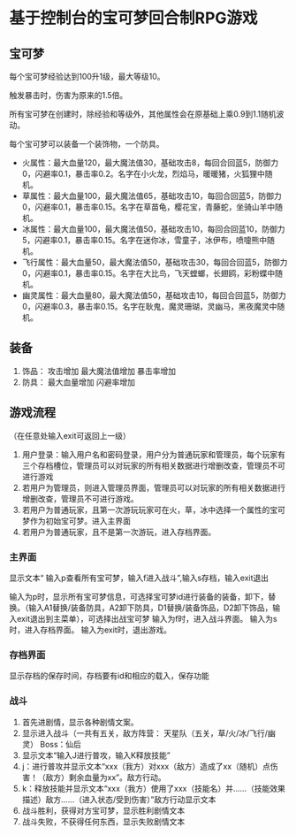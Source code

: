 # 基于控制台的宝可梦回合制RPG游戏

## 宝可梦
每个宝可梦经验达到100升1级，最大等级10。

触发暴击时，伤害为原来的1.5倍。

所有宝可梦在创建时，除经验和等级外，其他属性会在原基础上乘0.9到1.1随机波动。

每个宝可梦可以装备一个装饰物，一个防具。

- 火属性：最大血量120，最大魔法值30，基础攻击8，每回合回蓝5，防御力0，闪避率0.1，暴击率0.2。名字在小火龙，烈焰马，暖暖猪，火狐狸中随机。
- 草属性：最大血量100，最大魔法值65，基础攻击10，每回合回蓝5，防御力0，闪避率0.1，暴击率0.15。名字在草苗龟，樱花宝，青藤蛇，坐骑山羊中随机。
- 冰属性：最大血量100，最大魔法值50，基础攻击10，每回合回蓝10，防御力5，闪避率0.1，暴击率0.15。名字在迷你冰，雪童子，冰伊布，喷嚏熊中随机。
- 飞行属性：最大血量50，最大魔法值50，基础攻击30，每回合回蓝5，防御力0，闪避率0.1，暴击率0.15。名字在大比鸟，飞天螳螂，长翅鸥，彩粉蝶中随机。
- 幽灵属性：最大血量80，最大魔法值50，基础攻击10，每回合回蓝5，防御力0，闪避率0.3，暴击率0.15。名字在耿鬼，魔灵珊瑚，灵幽马，黑夜魔灵中随机。

## 装备
1. 饰品：
   攻击增加
   最大魔法值增加
   暴击率增加
2. 防具：
   最大血量增加
   闪避率增加

## 游戏流程
（在任意处输入exit可返回上一级）
1. 用户登录：输入用户名和密码登录，用户分为普通玩家和管理员，每个玩家有三个存档槽位，管理员可以对玩家的所有相关数据进行增删改查，管理员不可进行游戏
2. 若用户为管理员，则进入管理员界面，管理员可以对玩家的所有相关数据进行增删改查，管理员不可进行游戏。
3. 若用户为普通玩家，且第一次游玩玩家可在火，草，冰中选择一个属性的宝可梦作为初始宝可梦。进入主界面
4. 若用户为普通玩家，且不是第一次游玩，进入存档界面。

### 主界面
显示文本“ 输入p查看所有宝可梦，输入f进入战斗”,输入s存档，输入exit退出

输入为p时，显示所有宝可梦信息，可选择宝可梦id进行装备的装备，卸下，替换。（输入A1替换/装备防具，A2卸下防具，D1替换/装备饰品，D2卸下饰品，输入exit退出到主菜单），可选择出战宝可梦
输入为f时，进入战斗界面。
输入为s时，进入存档界面。
输入为exit时，退出游戏。

### 存档界面
显示存档的保存时间，存档要有id和相应的载入，保存功能

### 战斗
1. 首先进剧情，显示各种剧情文案。
2. 显示进入战斗（一共有五关，敌方阵营：
   天星队（五关，草/火/冰/飞行/幽灵）
   Boss：仙后
3. 显示文本“输入J进行普攻，输入K释放技能”
4. j：进行普攻并显示文本“xxx（我方）对xxx（敌方）造成了xx（随机）点伤害！（敌方）剩余血量为xx”。敌方行动。
5. k：释放技能并显示文本“xxx（我方）使用了xxx（技能名）并……（技能效果描述）敌方……（进入状态/受到伤害）”敌方行动显示文本
6. 战斗胜利，获得对方宝可梦，显示胜利剧情文本
7. 战斗失败，不获得任何东西，显示失败剧情文本
